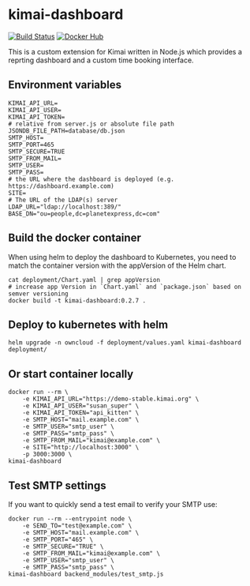 # kimai-dashboard

[![Build Status](https://drone.owncloud.com/api/badges/owncloud/kimai-dashboard/status.svg)](https://drone.owncloud.com/owncloud/kimai-dashboard/)
[![Docker Hub](https://img.shields.io/badge/docker-latest-blue.svg?logo=docker&logoColor=white)](https://hub.docker.com/r/owncloudops/kimai-dashboard)

This is a custom extension for Kimai written in Node.js which provides a reprting dashboard and a custom time booking interface.

## Environment variables

```Shell
KIMAI_API_URL=
KIMAI_API_USER=
KIMAI_API_TOKEN=
# relative from server.js or absolute file path
JSONDB_FILE_PATH=database/db.json
SMTP_HOST=
SMTP_PORT=465
SMTP_SECURE=TRUE
SMTP_FROM_MAIL=
SMTP_USER=
SMTP_PASS=
# the URL where the dashboard is deployed (e.g. https://dashboard.example.com)
SITE=
# The URL of the LDAP(s) server
LDAP_URL="ldap://localhost:389/"
BASE_DN="ou=people,dc=planetexpress,dc=com"
```

## Build the docker container

When using helm to deploy the dashboard to Kubernetes, you need to match the container version with the appVersion of the Helm chart.

```Shell
cat deployment/Chart.yaml | grep appVersion
# increase app Version in `Chart.yaml` and `package.json` based on semver versioning
docker build -t kimai-dashboard:0.2.7 .
```

## Deploy to kubernetes with helm

```Shell
helm upgrade -n owncloud -f deployment/values.yaml kimai-dashboard deployment/
```

## Or start container locally

```Shell
docker run --rm \
    -e KIMAI_API_URL="https://demo-stable.kimai.org" \
    -e KIMAI_API_USER="susan_super" \
    -e KIMAI_API_TOKEN="api_kitten" \
    -e SMTP_HOST="mail.example.com" \
    -e SMTP_USER="smtp_user" \
    -e SMTP_PASS="smtp_pass" \
    -e SMTP_FROM_MAIL="kimai@example.com" \
    -e SITE="http://localhost:3000" \
    -p 3000:3000 \
kimai-dashboard
```

## Test SMTP settings

If you want to quickly send a test email to verify your SMTP use:

```Shell
docker run --rm --entrypoint node \
    -e SEND_TO="test@example.com" \
    -e SMTP_HOST="mail.example.com" \
    -e SMTP_PORT="465" \
    -e SMTP_SECURE="TRUE" \
    -e SMTP_FROM_MAIL="kimai@example.com" \
    -e SMTP_USER="smtp_user" \
    -e SMTP_PASS="smtp_pass" \
kimai-dashboard backend_modules/test_smtp.js
```
